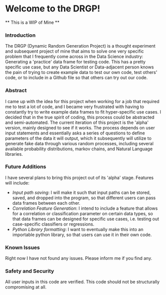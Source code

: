 # Welcome to the DRGP!

** This is a WIP of Mine **

### Introduction

The DRGP (Dynamic Random Generation Project) is a thought experiment and subsequent project of mine that aims to solve one very specific problem that 
I frequently come across in the Data Science industry: Generating a 'practice' data frame for testing code. This has a pretty specific use case, but any
Data Scientist or Data-adjacent person knows the pain of trying to create example data to test our own code, test others' code, or to include in a Github file
so that others can try out our code. 

### Abstract

I came up with the idea for this project when working for a job that required me to test a lot of code, and I became very frustrated with having to constantly try
to write example data frames to fit hyper-specific use cases. I decided that in the true spirit of coding, this process could be abstracted and semi-automated. The 
current iteration of this project is the 'alpha' version, mainly designed to see if it works. The process depends on user input statements and essentially asks a series
of questions to define parameters of the data it will output, which it subsequently will utilize to generate fake data through various random processes, including
several available probability distributions, markov chains, and Natural Language libraries. 

### Future Additions

I have several plans to bring this project out of its 'alpha' stage. Features will include:
- _Input path saving_: I will make it such that input paths can be stored, saved, and dropped into the program, so that different users can pass data frames between each other.
- _Correlation Feature Generation_: I intend to include a feature that allows for a correlation or classification parameter on certain data types, so that data frames can be designed
  for specific use cases, i.e. testing out case-specific classifiers or regressions.
- _Python Library formatting_: I want to eventually make this into an importable python library, so that users can use it in their own code.

### Known Issues

Right now I have not found any issues. Please inform me if you find any.

### Safety and Security

All user inputs in this code are verified. This code should not be structurally compromising at all.
